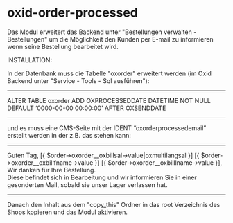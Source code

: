 # oxid-order-processed

Das Modul erweitert das Backend unter "Bestellungen verwalten - Bestellungen" um die Möglichkeit den Kunden per E-mail zu
informieren wenn seine Bestellung bearbeitet wird.

INSTALLATION:

In der Datenbank muss die Tabelle "oxorder" erweitert werden (im Oxid Backend unter "Service - Tools - Sql ausführen"):

_______________________________________________________________________________________________________________________
ALTER TABLE oxorder ADD OXPROCESSEDDATE DATETIME NOT NULL DEFAULT ‘0000-00-00 00:00:00’ AFTER OXSENDDATE
_______________________________________________________________________________________________________________________

und es muss eine CMS-Seite mit der IDENT “oxorderprocessedemail” erstellt werden in der z.B. das stehen kann:

_______________________________________________________________________________________________________________________
Guten Tag, [{ $order->oxorder__oxbillsal->value|oxmultilangsal }] [{ $order->oxorder__oxbillfname->value }] [{ $order->oxorder__oxbilllname->value }],
</br>
Wir danken für Ihre Bestellung.
</br>
Diese befindet sich in Bearbeitung und wir informieren Sie in einer gesonderten Mail, sobald sie unser Lager verlassen hat.
_______________________________________________________________________________________________________________________

Danach den Inhalt aus dem "copy_this" Ordner in das root Verzeichnis des Shops kopieren und das Modul aktivieren.
